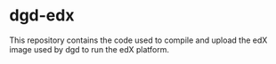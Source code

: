 # dgd-edx
This repository contains the code used to compile and upload the edX image used by dgd to run the edX platform.
